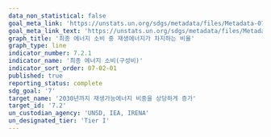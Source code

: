 ```yaml
---
data_non_statistical: false
goal_meta_link: 'https://unstats.un.org/sdgs/metadata/files/Metadata-07-02-01.pdf'
goal_meta_link_text: 'https://unstats.un.org/sdgs/metadata/files/Metadata-07-02-01.pdf'
graph_title: '최종 에너지 소비 중 재생에너지가 차지하는 비율'
graph_type: line
indicator_number: 7.2.1
indicator_name: '최종 에너지 소비(구성비)'
indicator_sort_order: 07-02-01
published: true
reporting_status: complete
sdg_goal: '7'
target_name: '2030년까지 재생가능에너지 비중을 상당하게 증가'
target_id: '7.2'
un_custodian_agency: 'UNSD, IEA, IRENA'
un_designated_tier: 'Tier I'
---
```

